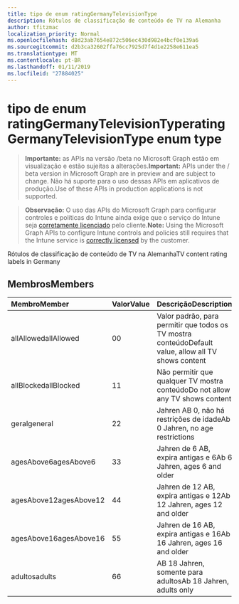 ```yaml
---
title: tipo de enum ratingGermanyTelevisionType
description: Rótulos de classificação de conteúdo de TV na Alemanha
author: tfitzmac
localization_priority: Normal
ms.openlocfilehash: d8d23ab7654e872c506ec430d982e4bcf0e139a6
ms.sourcegitcommit: d2b3ca32602ffa76cc7925d7f4d1e2258e611ea5
ms.translationtype: MT
ms.contentlocale: pt-BR
ms.lasthandoff: 01/11/2019
ms.locfileid: "27884025"
---
```

# <a name="ratinggermanytelevisiontype-enum-type"></a><span data-ttu-id="666f7-103">tipo de enum ratingGermanyTelevisionType</span><span class="sxs-lookup"><span data-stu-id="666f7-103">ratingGermanyTelevisionType enum type</span></span>

> <span data-ttu-id="666f7-104">**Importante:** as APIs na versão /beta no Microsoft Graph estão em visualização e estão sujeitas a alterações.</span><span class="sxs-lookup"><span data-stu-id="666f7-104">**Important:** APIs under the / beta version in Microsoft Graph are in preview and are subject to change.</span></span> <span data-ttu-id="666f7-105">Não há suporte para o uso dessas APIs em aplicativos de produção.</span><span class="sxs-lookup"><span data-stu-id="666f7-105">Use of these APIs in production applications is not supported.</span></span>

> <span data-ttu-id="666f7-106">**Observação:** O uso das APIs do Microsoft Graph para configurar controles e políticas do Intune ainda exige que o serviço do Intune seja [corretamente licenciado](https://go.microsoft.com/fwlink/?linkid=839381) pelo cliente.</span><span class="sxs-lookup"><span data-stu-id="666f7-106">**Note:** Using the Microsoft Graph APIs to configure Intune controls and policies still requires that the Intune service is [correctly licensed](https://go.microsoft.com/fwlink/?linkid=839381) by the customer.</span></span>

<span data-ttu-id="666f7-107">Rótulos de classificação de conteúdo de TV na Alemanha</span><span class="sxs-lookup"><span data-stu-id="666f7-107">TV content rating labels in Germany</span></span>
## <a name="members"></a><span data-ttu-id="666f7-108">Membros</span><span class="sxs-lookup"><span data-stu-id="666f7-108">Members</span></span>
|<span data-ttu-id="666f7-109">Membro</span><span class="sxs-lookup"><span data-stu-id="666f7-109">Member</span></span>|<span data-ttu-id="666f7-110">Valor</span><span class="sxs-lookup"><span data-stu-id="666f7-110">Value</span></span>|<span data-ttu-id="666f7-111">Descrição</span><span class="sxs-lookup"><span data-stu-id="666f7-111">Description</span></span>|
|:---|:---|:---|
|<span data-ttu-id="666f7-112">allAllowed</span><span class="sxs-lookup"><span data-stu-id="666f7-112">allAllowed</span></span>|<span data-ttu-id="666f7-113">0</span><span class="sxs-lookup"><span data-stu-id="666f7-113">0</span></span>|<span data-ttu-id="666f7-114">Valor padrão, para permitir que todos os TV mostra conteúdo</span><span class="sxs-lookup"><span data-stu-id="666f7-114">Default value, allow all TV shows content</span></span>|
|<span data-ttu-id="666f7-115">allBlocked</span><span class="sxs-lookup"><span data-stu-id="666f7-115">allBlocked</span></span>|<span data-ttu-id="666f7-116">1</span><span class="sxs-lookup"><span data-stu-id="666f7-116">1</span></span>|<span data-ttu-id="666f7-117">Não permitir que qualquer TV mostra conteúdo</span><span class="sxs-lookup"><span data-stu-id="666f7-117">Do not allow any TV shows content</span></span>|
|<span data-ttu-id="666f7-118">geral</span><span class="sxs-lookup"><span data-stu-id="666f7-118">general</span></span>|<span data-ttu-id="666f7-119">2</span><span class="sxs-lookup"><span data-stu-id="666f7-119">2</span></span>|<span data-ttu-id="666f7-120">Jahren AB 0, não há restrições de idade</span><span class="sxs-lookup"><span data-stu-id="666f7-120">Ab 0 Jahren, no age restrictions</span></span>|
|<span data-ttu-id="666f7-121">agesAbove6</span><span class="sxs-lookup"><span data-stu-id="666f7-121">agesAbove6</span></span>|<span data-ttu-id="666f7-122">3</span><span class="sxs-lookup"><span data-stu-id="666f7-122">3</span></span>|<span data-ttu-id="666f7-123">Jahren de 6 AB, expira antigas e 6</span><span class="sxs-lookup"><span data-stu-id="666f7-123">Ab 6 Jahren, ages 6 and older</span></span>|
|<span data-ttu-id="666f7-124">agesAbove12</span><span class="sxs-lookup"><span data-stu-id="666f7-124">agesAbove12</span></span>|<span data-ttu-id="666f7-125">4</span><span class="sxs-lookup"><span data-stu-id="666f7-125">4</span></span>|<span data-ttu-id="666f7-126">Jahren de 12 AB, expira antigas e 12</span><span class="sxs-lookup"><span data-stu-id="666f7-126">Ab 12 Jahren, ages 12 and older</span></span>|
|<span data-ttu-id="666f7-127">agesAbove16</span><span class="sxs-lookup"><span data-stu-id="666f7-127">agesAbove16</span></span>|<span data-ttu-id="666f7-128">5</span><span class="sxs-lookup"><span data-stu-id="666f7-128">5</span></span>|<span data-ttu-id="666f7-129">Jahren de 16 AB, expira antigas e 16</span><span class="sxs-lookup"><span data-stu-id="666f7-129">Ab 16 Jahren, ages 16 and older</span></span>|
|<span data-ttu-id="666f7-130">adultos</span><span class="sxs-lookup"><span data-stu-id="666f7-130">adults</span></span>|<span data-ttu-id="666f7-131">6</span><span class="sxs-lookup"><span data-stu-id="666f7-131">6</span></span>|<span data-ttu-id="666f7-132">AB 18 Jahren, somente para adultos</span><span class="sxs-lookup"><span data-stu-id="666f7-132">Ab 18 Jahren, adults only</span></span>|






